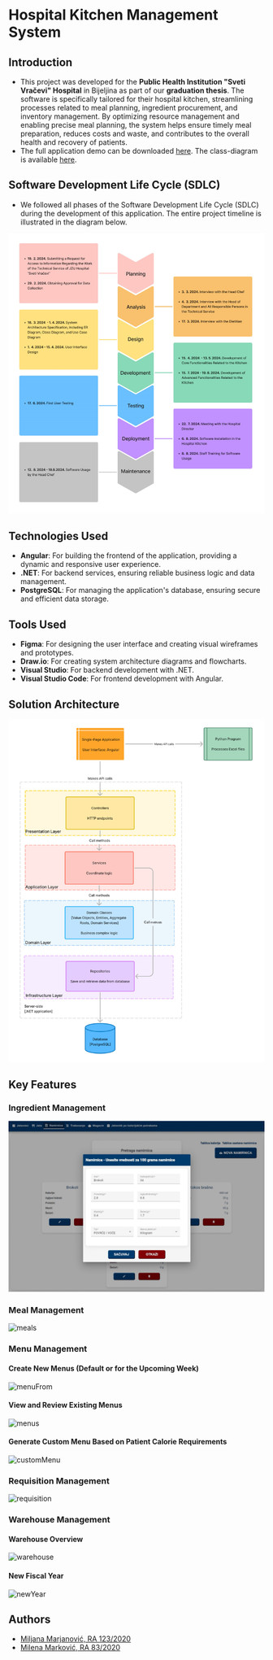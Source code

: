 # Hospital Kitchen Management System

## Introduction

- This project was developed for the **Public Health Institution "Sveti Vračevi" Hospital** in Bijeljina as part of our **graduation thesis**. The software is specifically tailored for their hospital kitchen, streamlining processes related to meal planning, ingredient procurement, and inventory management. By optimizing resource management and enabling precise meal planning, the system helps ensure timely meal preparation, reduces costs and waste, and contributes to the overall health and recovery of patients. 
- The full application demo can be downloaded [here](https://github.com/MilenaM06/Hospital-Kitchen-Support-Application/blob/main/preview/app-demo.mp4). The class-diagram is available [here](https://github.com/MilenaM06/Hospital-Kitchen-Management-System/blob/main/planning-and-modeling/class-diagram/class-diagram.png).


## Software Development Life Cycle (SDLC)

- We followed all phases of the Software Development Life Cycle (SDLC) during the development of this application. The entire project timeline is illustrated in the diagram below.

![sdlc](https://github.com/MilenaM06/Hospital-Kitchen-Management-System/blob/main/planning-and-modeling/project-timeline-diagram.jpg)


## Technologies Used

- **Angular**: For building the frontend of the application, providing a dynamic and responsive user experience.
- **.NET**: For backend services, ensuring reliable business logic and data management.
- **PostgreSQL**: For managing the application's database, ensuring secure and efficient data storage.


## Tools Used

- **Figma**: For designing the user interface and creating visual wireframes and prototypes.
- **Draw.io**: For creating system architecture diagrams and flowcharts.
- **Visual Studio**: For backend development with .NET.
- **Visual Studio Code**: For frontend development with Angular.


## Solution Architecture

![architecture](https://github.com/MilenaM06/Hospital-Kitchen-Management-System/blob/main/planning-and-modeling/architecture.jpg)


## Key Features

### Ingredient Management 
![ingredients](https://github.com/MilenaM06/Hospital-Kitchen-Management-System/blob/main/preview/screenshots/ingredients.jpg)
### Meal Management
![meals](https://github.com/MilenaM06/Hospital-Kitchen-Support-Application/blob/main/preview/screenshots/meals.jpg)
### Menu Management
#### Create New Menus (Default or for the Upcoming Week)
![menuFrom](https://github.com/MilenaM06/Hospital-Kitchen-Support-Application/blob/main/preview/screenshots/menu-form.jpg)
#### View and Review Existing Menus
![menus](https://github.com/MilenaM06/Hospital-Kitchen-Support-Application/blob/main/preview/screenshots/menu.jpg)
#### Generate Custom Menu Based on Patient Calorie Requirements
![customMenu](https://github.com/MilenaM06/Hospital-Kitchen-Support-Application/blob/main/preview/screenshots/custom-menu.jpg)
### Requisition Management
![requisition](https://github.com/MilenaM06/Hospital-Kitchen-Support-Application/blob/main/preview/screenshots/requisition.jpg)
### Warehouse Management
#### Warehouse Overview
![warehouse](https://github.com/MilenaM06/Hospital-Kitchen-Support-Application/blob/main/preview/screenshots/warehouse.jpg)
#### New Fiscal Year 
![newYear](https://github.com/MilenaM06/Hospital-Kitchen-Support-Application/blob/main/preview/screenshots/new-fiscal-year.jpg)


## Authors
- [Miljana Marjanović, RA 123/2020](https://github.com/MiljanaMa)
- [Milena Marković, RA 83/2020](https://github.com/MilenaM06)
